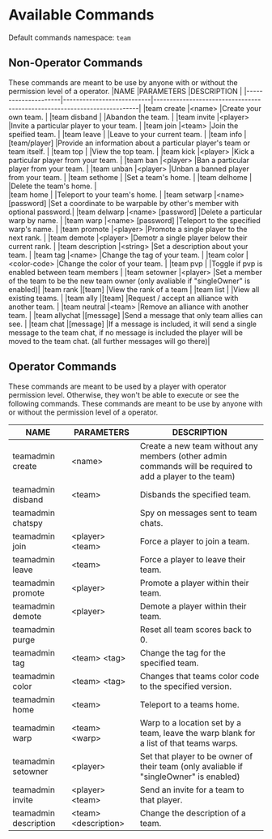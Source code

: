 # Available Commands
Default commands namespace: `team`

## Non-Operator Commands 
These commands are meant to be use by anyone with or without the permission level of a operator.
|NAME                 |PARAMETERS                 |DESCRIPTION                                                              |
|---------------------|---------------------------|-------------------------------------------------------------------------|
|team create          |\<name\>                   |Create your own team.                                                    |
|team disband         |                           |Abandon the team.                                                        |
|team invite          |\<player\>                 |Invite a particular player to your team.                                 |
|team join            |\<team\>                   |Join the speified team.                                                  |
|team leave           |                           |Leave to your current team.                                              |
|team info            |[team/player]              |Provide an information about a particular player's team or team itself.  |
|team top             |                           |View the top team.                                                       |
|team kick            |\<player\>                 |Kick a particular player from your team.                                 |
|team ban             |\<player\>                 |Ban a particular player from your team.                                  |
|team unban           |\<player\>                 |Unban a banned player from your team.                                    |
|team sethome         |                           |Set a team's home.                                                       |
|team delhome         |                           |Delete the team's home.                                                  |                                                                                        
|team home            |                           |Teleport to your team's home.                                            |
|team setwarp         |\<name\> [password]        |Set a coordinate to be warpable by other's member with optional password.|
|team delwarp         |\<name\> [password]        |Delete a particular warp by name.                                        |
|team warp            |\<name\> [password]        |Teleport to the specified warp's name.                                   |
|team promote         |\<player\>                 |Promote a single player to the next rank.                                |
|team demote          |\<player\>                 |Demotr a single player below their current rank.                         |
|team description     |\<string\>                 |Set a description about your team.                                       |
|team tag             |\<name\>                   |Change the tag of your team.                                             |
|team color           |\<color-code\>             |Change the color of your team.                                           |
|team pvp             |                           |Toggle if pvp is enabled between team members                            |
|team setowner        |\<player\>                 |Set a member of the team to be the new team owner (only avaliable if "singleOwner" is enabled)|
|team rank            |[team]                     |View the rank of a team                                                  |
|team list            |                           |View all existing teams.                                                 |
|team ally            |[team]                     |Request / accept an alliance with another team.                          |
|team neutral         |\<team\>                   |Remove an alliance with another team.                                    |
|team allychat        |[message]                  |Send a message that only team allies can see.                            |
|team chat            |[message]                  |If a message is included, it will send a single message to the team chat, if no message is included the player will be moved to the team chat. (all further messages will go there)|

## Operator Commands
These commands are meant to be used by a player with operator permission level. Otherwise, they won't be able to execute or see the following commands.
These commands are meant to be use by anyone with or without the permission level of a operator.

|NAME                 |PARAMETERS                 |DESCRIPTION                                                              |
|---------------------|---------------------------|-------------------------------------------------------------------------|
|teamadmin create     |\<name\>                   |Create a new team without any members (other admin commands will be required to add a player to the team)|
|teamadmin disband    |\<team\>                   |Disbands the specified team.                                             |
|teamadmin chatspy    |                           |Spy on messages sent to team chats.                                      |
|teamadmin join       |\<player\> \<team\>        |Force a player to join a team.                                           |
|teamadmin leave      |\<team\>                   |Force a player to leave their team.                                      |
|teamadmin promote    |\<player\>                 |Promote a player within their team.                                      |
|teamadmin demote     |\<player\>                 |Demote a player within their team.                                       |
|teamadmin purge      |                           |Reset all team scores back to 0.                                         |
|teamadmin tag        |\<team\> \<tag\>           |Change the tag for the specified team.                                   |
|teamadmin color      |\<team\> \<tag\>           |Changes that teams color code to the specified version.                  |
|teamadmin home       |\<team\>                   |Teleport to a teams home.                                                |
|teamadmin warp       |\<team\> \<warp\>          |Warp to a location set by a team, leave the warp blank for a list of that teams warps.|
|teamadmin setowner   |\<player\>                 |Set that player to be owner of their team (only avaliable if "singleOwner" is enabled)|
|teamadmin invite     |\<player\> \<team\>        |Send an invite for a team to that player.                                |
|teamadmin description|\<team\> \<description\>   |Change the description of a team.                                        |